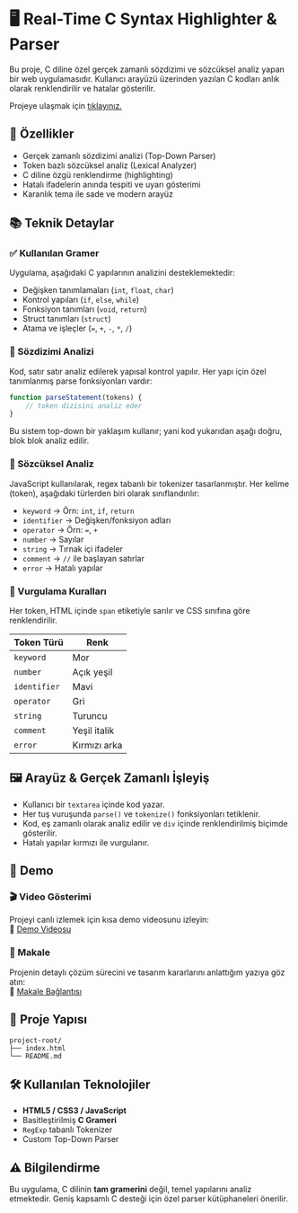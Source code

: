 # 🖥️ Real-Time C Syntax Highlighter & Parser

Bu proje, C diline özel gerçek zamanlı sözdizimi ve sözcüksel analiz yapan bir web uygulamasıdır. Kullanıcı arayüzü üzerinden yazılan C kodları anlık olarak renklendirilir ve hatalar gösterilir.

Projeye ulaşmak için [tıklayınız.](https://barisyzici.github.io/C-Syntax_Highlighter/)

## 🚀 Özellikler

- Gerçek zamanlı sözdizimi analizi (Top-Down Parser)
- Token bazlı sözcüksel analiz (Lexical Analyzer)
- C diline özgü renklendirme (highlighting)
- Hatalı ifadelerin anında tespiti ve uyarı gösterimi
- Karanlık tema ile sade ve modern arayüz

## 📚 Teknik Detaylar

### ✅ Kullanılan Gramer

Uygulama, aşağıdaki C yapılarının analizini desteklemektedir:

- Değişken tanımlamaları (`int`, `float`, `char`)
- Kontrol yapıları (`if`, `else`, `while`)
- Fonksiyon tanımları (`void`, `return`)
- Struct tanımları (`struct`)
- Atama ve işleçler (`=`, `+`, `-`, `*`, `/`)

### 🧠 Sözdizimi Analizi

Kod, satır satır analiz edilerek yapısal kontrol yapılır. Her yapı için özel tanımlanmış parse fonksiyonları vardır:

```js
function parseStatement(tokens) {
    // token dizisini analiz eder
}
```

Bu sistem top-down bir yaklaşım kullanır; yani kod yukarıdan aşağı doğru, blok blok analiz edilir.

### 🧩 Sözcüksel Analiz

JavaScript kullanılarak, regex tabanlı bir tokenizer tasarlanmıştır. Her kelime (token), aşağıdaki türlerden biri olarak sınıflandırılır:

- `keyword` → Örn: `int`, `if`, `return`
- `identifier` → Değişken/fonksiyon adları
- `operator` → Örn: `=`, `+`
- `number` → Sayılar
- `string` → Tırnak içi ifadeler
- `comment` → `//` ile başlayan satırlar
- `error` → Hatalı yapılar

### 🎨 Vurgulama Kuralları

Her token, HTML içinde `span` etiketiyle sarılır ve CSS sınıfına göre renklendirilir.

| Token Türü   | Renk          |
|--------------|---------------|
| `keyword`    | Mor           |
| `number`     | Açık yeşil    |
| `identifier` | Mavi          |
| `operator`   | Gri           |
| `string`     | Turuncu       |
| `comment`    | Yeşil italik  |
| `error`      | Kırmızı arka  |

## 🖼️ Arayüz & Gerçek Zamanlı İşleyiş

- Kullanıcı bir `textarea` içinde kod yazar.
- Her tuş vuruşunda `parse()` ve `tokenize()` fonksiyonları tetiklenir.
- Kod, eş zamanlı olarak analiz edilir ve `div` içinde renklendirilmiş biçimde gösterilir.
- Hatalı yapılar kırmızı ile vurgulanır.

## 🧪 Demo

### 🎬 Video Gösterimi

Projeyi canlı izlemek için kısa demo videosunu izleyin:  
🔗 [Demo Videosu](https://link_to_your_demo_video)

### 📖 Makale

Projenin detaylı çözüm sürecini ve tasarım kararlarını anlattığım yazıya göz atın:  
📝 [Makale Bağlantısı](https://link_to_your_article)

## 📂 Proje Yapısı

```
project-root/
├── index.html
└── README.md
```

## 🛠️ Kullanılan Teknolojiler

- **HTML5 / CSS3 / JavaScript**
- Basitleştirilmiş **C Grameri**
- `RegExp` tabanlı Tokenizer
- Custom Top-Down Parser

## ⚠️ Bilgilendirme

Bu uygulama, C dilinin **tam gramerini** değil, temel yapılarını analiz etmektedir. Geniş kapsamlı C desteği için özel parser kütüphaneleri önerilir.
